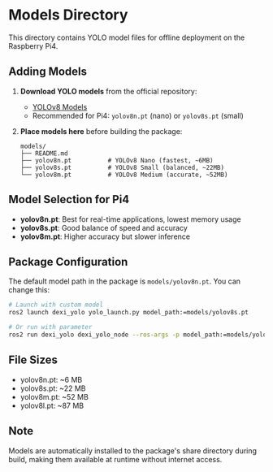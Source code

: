 # Models Directory

This directory contains YOLO model files for offline deployment on the Raspberry Pi4.

## Adding Models

1. **Download YOLO models** from the official repository:
   - [YOLOv8 Models](https://github.com/ultralytics/assets/releases)
   - Recommended for Pi4: `yolov8n.pt` (nano) or `yolov8s.pt` (small)

2. **Place models here** before building the package:
   ```
   models/
   ├── README.md
   ├── yolov8n.pt          # YOLOv8 Nano (fastest, ~6MB)
   ├── yolov8s.pt          # YOLOv8 Small (balanced, ~22MB)
   └── yolov8m.pt          # YOLOv8 Medium (accurate, ~52MB)
   ```

## Model Selection for Pi4

- **yolov8n.pt**: Best for real-time applications, lowest memory usage
- **yolov8s.pt**: Good balance of speed and accuracy
- **yolov8m.pt**: Higher accuracy but slower inference

## Package Configuration

The default model path in the package is `models/yolov8n.pt`. You can change this:

```bash
# Launch with custom model
ros2 launch dexi_yolo yolo_launch.py model_path:=models/yolov8s.pt

# Or run with parameter
ros2 run dexi_yolo dexi_yolo_node --ros-args -p model_path:=models/yolov8m.pt
```

## File Sizes

- yolov8n.pt: ~6 MB
- yolov8s.pt: ~22 MB  
- yolov8m.pt: ~52 MB
- yolov8l.pt: ~87 MB

## Note

Models are automatically installed to the package's share directory during build, making them available at runtime without internet access.
